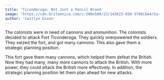 ```yaml
---
title: 'Ticonderoga: Not Just a Pencil Brand'
image: 'https://cdn.britannica.com/s:500x500/23/143623-050-3708C6A4/Surrender-of-Lord-Cornwallis-canvas-John-Laurens-1820.jpg'
author: 'Caitlyn Dixon'
---
```

The colonists were in need of cannons and ammunition. The colonists decided to attack Fort Ticonderoga. They quickly overpowered the soldiers. They seized the fort, and got many cannons. This also gave them a strategic planning position.

This fort gave them many cannons, which helped them defeat the British. Now they had many, many more cannons to attack the British. With more power, they could attack the British more effectively. In addition, the strategic planning position let them plan ahead for new attacks.

